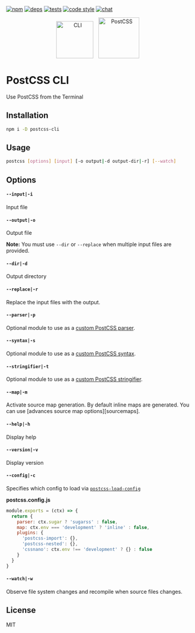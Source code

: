 [![npm][npm]][npm-url]
[![deps][deps]][deps-url]
[![tests][tests]][tests-url]
[![code style][style]][style-url]
[![chat][chat]][chat-url]

<div align="center">
  <img width="100" height="100" title="CLI" src="http://postcss.github.io/postcss-cli/logo.svg">
  <a href="https://github.com/postcss/postcss">
    <img width="110" height="110" title="PostCSS" src="http://postcss.github.io/postcss/logo.svg" hspace="10">
  </a>
</div>

# PostCSS CLI
Use PostCSS from the Terminal


## Installation

```bash
npm i -D postcss-cli
```

## Usage

```bash
postcss [options] [input] [-o output|-d output-dir|-r] [--watch]
```

## Options

#### `--input|-i`

Input file

#### `--output|-o`

Output file

**Note:** You must use `--dir` or `--replace` when multiple input files are provided.

#### `--dir|-d`

Output directory

#### `--replace|-r`

Replace the input files with the output.

#### `--parser|-p`

Optional module to use as a [custom PostCSS parser](https://github.com/postcss/postcss#custom-syntaxes).

#### `--syntax|-s`

Optional module to use as a [custom PostCSS syntax](https://github.com/postcss/postcss#custom-syntaxes).

#### `--stringifier|-t`

Optional module to use as a [custom PostCSS stringifier](https://github.com/postcss/postcss#custom-syntaxes).

#### `--map|-m`

Activate source map generation. By default inline maps are generated.
You can use [advances source map options][sourcemaps].

#### `--help|-h`

Display help

#### `--version|-v`

Display version

#### `--config|-c`

Specifies which config to load via [`postcss-load-config`](https://github.com/michael-ciniawsky/postcss-load-config)

**postcss.config.js**

```js
module.exports = (ctx) => {
  return {
    parser: ctx.sugar ? 'sugarss' : false,
    map: ctx.env === 'development' ? 'inline' : false,
    plugins: {
      'postcss-import': {},
      'postcss-nested': {},
      'cssnano': ctx.env !== 'development' ? {} : false
    }
  }
}
```

#### `--watch|-w`

Observe file system changes and recompile when source files changes.

## License

MIT


[npm]: https://img.shields.io/npm/v/postcss-cli.svg
[npm-url]: https://npmjs.com/package/postcss-cli

[deps]: https://img.shields.io/gemnasium/postcss/postcss-cli.svg
[deps-url]: https://gemnasium.com/postcss/postcss-cli

[tests]: http://img.shields.io/travis/postcss/postcss-cli.svg
[tests-url]: https://travis-ci.org/postcss/postcss-cli

[style]: https://img.shields.io/badge/code%20style-standard-yellow.svg
[style-url]: http://standardjs.com/

[chat]: https://img.shields.io/gitter/room/postcss/postcss.svg?maxAge=2592000
[chat-url]: https://gitter.im/postcss/postcss
